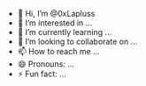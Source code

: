 - 👋 Hi, I’m @0xLapluss
- 👀 I’m interested in ...
- 🌱 I’m currently learning ...
- 💞️ I’m looking to collaborate on ...
- 📫 How to reach me ...
- 😄 Pronouns: ...
- ⚡ Fun fact: ...

<!---
0xLapluss/0xLapluss is a ✨ special ✨ repository because its `README.md` (this file) appears on your GitHub profile.
You can click the Preview link to take a look at your changes.
--->
